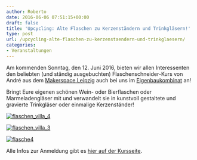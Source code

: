 ```yaml
---
author: Roberto
date: 2016-06-06 07:51:15+00:00
draft: false
title: 'Upcycling: Alte Flaschen zu Kerzenständern und Trinkgläsern!'
type: post
url: /upcycling-alte-flaschen-zu-kerzenstaendern-und-trinkglaesern/
categories:
- Veranstaltungen
---
```


Am kommenden Sonntag, den 12. Juni 2016, bieten wir allen Interessenten den beliebten (und ständig ausgebuchten) Flaschenschneider-Kurs von André aus dem [Makerspace Leipzig](http://makerspace-leipzig.de) auch bei uns im [Eigenbaukombinat](/anfahrt/) an!

<!-- more -->

Bringt Eure eigenen schönen Wein- oder Bierflaschen oder Marmeladengläser mit und verwandelt sie in kunstvoll gestaltete und gravierte Trinkgläser oder einmalige Kerzenständer!

[![flaschen_villa_4](/wp-content/uploads/2016/05/flaschen_villa_4-300x199.jpg)
](/wp-content/uploads/2016/05/flaschen_villa_4.jpg)

[![flaschen_villa_3](/wp-content/uploads/2016/05/flaschen_villa_3-300x199.jpg)
](/wp-content/uploads/2016/05/flaschen_villa_3.jpg)

[![flasche4](/wp-content/uploads/2016/05/flasche4-300x199.jpg)
](/wp-content/uploads/2016/05/flasche4.jpg)

Alle Infos zur Anmeldung gibt es [hier auf der Kursseite](/workshop-flaschen-schneiden/).




